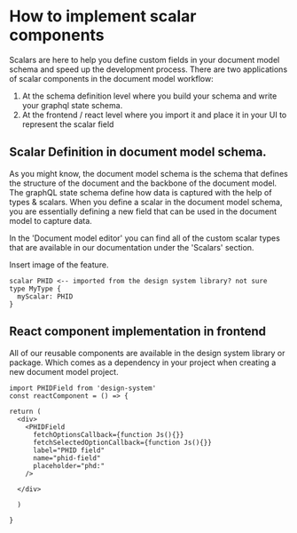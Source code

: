 # How to implement scalar components

Scalars are here to help you define custom fields in your document model schema and speed up the development process.
There are two applications of scalar components in the document model workflow:

1. At the schema definition level where you build your schema and write your graphql state schema.
2. At the frontend / react level where you import it and place it in your UI to represent the scalar field

## Scalar Definition in document model schema. 

As you might know, the document model schema is the schema that defines the structure of the document and the backbone of the document model. The graphQL state schema define how data is captured with the help of types & scalars. When you define a scalar in the document model schema, you are essentially defining a new field that can be used in the document model to capture data.

In the 'Document model editor' you can find all of the custom scalar types that are available in our documentation under the 'Scalars' section.

Insert image of the feature. 

````
scalar PHID <-- imported from the design system library? not sure
type MyType {
  myScalar: PHID
}   
````

## React component implementation in frontend

All of our reusable components are available in the design system library or package. 
Which comes as a dependency in your project when creating a new document model project.
````
import PHIDField from 'design-system'
const reactComponent = () => {

return (
  <div>
    <PHIDField
      fetchOptionsCallback={function Js(){}}
      fetchSelectedOptionCallback={function Js(){}}
      label="PHID field"
      name="phid-field"
      placeholder="phd:"
    />

  </div>
  
  )

}
````

